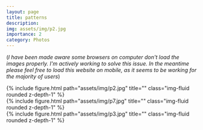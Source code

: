 ```yaml
---
layout: page
title: patterns
description:
img: assets/img/p2.jpg
importance: 2
category: Photos
---
```


(*I have been made aware some browsers on computer don't load the images properly. I'm actively working to solve this issue. In the meantime please feel free to load this website on mobile, as it seems to be working for the majority of users*)
<div class="row">
    <div class="col-sm mt-3 mt-md-0">
        {% include figure.html path="assets/img/p2.jpg" title="" class="img-fluid rounded z-depth-1" %}
    </div>
</div>


<div class="row justify-content-sm-center">
    <div class="col-sm-8 mt-3 mt-md-0">
        {% include figure.html path="assets/img/p7.jpg" title="" class="img-fluid rounded z-depth-1" %}
    </div>
    <div class="col-sm-4 mt-3 mt-md-0">
        {% include figure.html path="assets/img/p3.jpg" title="" class="img-fluid rounded z-depth-1" %}
    </div>
</div>



